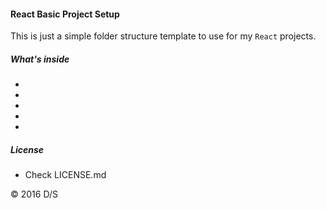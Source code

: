#### React Basic Project Setup

This is just a simple folder structure template to use for my `React` projects.


##### What's inside
-
-
-
-
-

##### License

- Check LICENSE.md

&copy; 2016 D/S